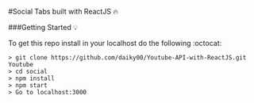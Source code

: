 #Social Tabs built with ReactJS  :fire:

###Getting Started :bulb:

To get this repo install in your localhost do the following :octocat:
```
> git clone https://github.com/daiky00/Youtube-API-with-ReactJS.git Youtube
> cd social
> npm install
> npm start
> Go to localhost:3000
```
